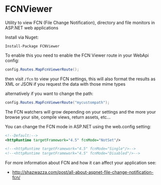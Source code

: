 # FCNViewer

Utility to view FCN (File Change Notification), directory and file monitors in ASP.NET web applications

Install via Nuget:

```
Install-Package FCNViewer
```

To enable this you need to enable the FCN Viewer route in your WebApi config:

```cs
config.Routes.MapFcnViewerRoute();
```

then visit `/fcn` to view your FCN settings, this will also format the results as XML or JSON if you request the data with those mime types

alternatively if you want to change the path:

```cs
config.Routes.MapFcnViewerRoute("mycustompath");
```

The FCN watchers will grow depending on your settings and the more your browse your site, compile views, return assets, etc...

You can change the FCN mode in ASP.NET using the web.config setting:

```xml
<!--Default:-->
<httpRuntime targetFramework="4.5" fcnMode="NotSet"/>

<!--<httpRuntime targetFramework="4.5" fcnMode="Single"/>-->
<!--<httpRuntime targetFramework="4.5" fcnMode="Disabled"/>-->
```

For more information about FCN and how it can affect your application see:

* http://shazwazza.com/post/all-about-aspnet-file-change-notification-fcn/
